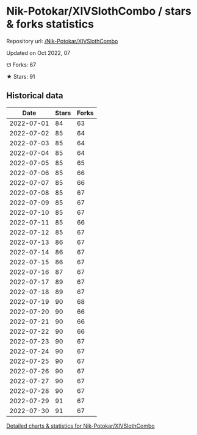# Nik-Potokar/XIVSlothCombo / stars & forks statistics

Repository url: [/Nik-Potokar/XIVSlothCombo](https://github.com/Nik-Potokar/XIVSlothCombo)

Updated on Oct 2022, 07

☋ Forks: 67

★ Stars: 91

## Historical data
| Date | Stars | Forks |
|------|-------|-------|
| 2022-07-01 | 84 | 63 | 
| 2022-07-02 | 85 | 64 | 
| 2022-07-03 | 85 | 64 | 
| 2022-07-04 | 85 | 64 | 
| 2022-07-05 | 85 | 65 | 
| 2022-07-06 | 85 | 66 | 
| 2022-07-07 | 85 | 66 | 
| 2022-07-08 | 85 | 67 | 
| 2022-07-09 | 85 | 67 | 
| 2022-07-10 | 85 | 67 | 
| 2022-07-11 | 85 | 66 | 
| 2022-07-12 | 85 | 67 | 
| 2022-07-13 | 86 | 67 | 
| 2022-07-14 | 86 | 67 | 
| 2022-07-15 | 86 | 67 | 
| 2022-07-16 | 87 | 67 | 
| 2022-07-17 | 89 | 67 | 
| 2022-07-18 | 89 | 67 | 
| 2022-07-19 | 90 | 68 | 
| 2022-07-20 | 90 | 66 | 
| 2022-07-21 | 90 | 66 | 
| 2022-07-22 | 90 | 66 | 
| 2022-07-23 | 90 | 67 | 
| 2022-07-24 | 90 | 67 | 
| 2022-07-25 | 90 | 67 | 
| 2022-07-26 | 90 | 67 | 
| 2022-07-27 | 90 | 67 | 
| 2022-07-28 | 90 | 67 | 
| 2022-07-29 | 91 | 67 | 
| 2022-07-30 | 91 | 67 | 


[Detailed charts & statistics for Nik-Potokar/XIVSlothCombo](https://reviewgithub.com/rep/Nik-Potokar/XIVSlothCombo)
